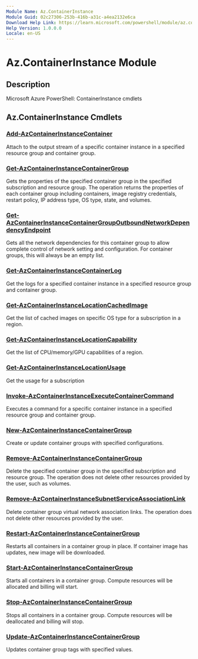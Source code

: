 ```yaml
---
Module Name: Az.ContainerInstance
Module Guid: 02c27306-253b-416b-a31c-a4ea2132e6ca
Download Help Link: https://learn.microsoft.com/powershell/module/az.containerinstance
Help Version: 1.0.0.0
Locale: en-US
---
```


# Az.ContainerInstance Module
## Description
Microsoft Azure PowerShell: ContainerInstance cmdlets

## Az.ContainerInstance Cmdlets
### [Add-AzContainerInstanceContainer](Add-AzContainerInstanceContainer.md)
Attach to the output stream of a specific container instance in a specified resource group and container group.

### [Get-AzContainerInstanceContainerGroup](Get-AzContainerInstanceContainerGroup.md)
Gets the properties of the specified container group in the specified subscription and resource group.
The operation returns the properties of each container group including containers, image registry credentials, restart policy, IP address type, OS type, state, and volumes.

### [Get-AzContainerInstanceContainerGroupOutboundNetworkDependencyEndpoint](Get-AzContainerInstanceContainerGroupOutboundNetworkDependencyEndpoint.md)
Gets all the network dependencies for this container group to allow complete control of network setting and configuration.
For container groups, this will always be an empty list.

### [Get-AzContainerInstanceContainerLog](Get-AzContainerInstanceContainerLog.md)
Get the logs for a specified container instance in a specified resource group and container group.

### [Get-AzContainerInstanceLocationCachedImage](Get-AzContainerInstanceLocationCachedImage.md)
Get the list of cached images on specific OS type for a subscription in a region.

### [Get-AzContainerInstanceLocationCapability](Get-AzContainerInstanceLocationCapability.md)
Get the list of CPU/memory/GPU capabilities of a region.

### [Get-AzContainerInstanceLocationUsage](Get-AzContainerInstanceLocationUsage.md)
Get the usage for a subscription

### [Invoke-AzContainerInstanceExecuteContainerCommand](Invoke-AzContainerInstanceExecuteContainerCommand.md)
Executes a command for a specific container instance in a specified resource group and container group.

### [New-AzContainerInstanceContainerGroup](New-AzContainerInstanceContainerGroup.md)
Create or update container groups with specified configurations.

### [Remove-AzContainerInstanceContainerGroup](Remove-AzContainerInstanceContainerGroup.md)
Delete the specified container group in the specified subscription and resource group.
The operation does not delete other resources provided by the user, such as volumes.

### [Remove-AzContainerInstanceSubnetServiceAssociationLink](Remove-AzContainerInstanceSubnetServiceAssociationLink.md)
Delete container group virtual network association links.
The operation does not delete other resources provided by the user.

### [Restart-AzContainerInstanceContainerGroup](Restart-AzContainerInstanceContainerGroup.md)
Restarts all containers in a container group in place.
If container image has updates, new image will be downloaded.

### [Start-AzContainerInstanceContainerGroup](Start-AzContainerInstanceContainerGroup.md)
Starts all containers in a container group.
Compute resources will be allocated and billing will start.

### [Stop-AzContainerInstanceContainerGroup](Stop-AzContainerInstanceContainerGroup.md)
Stops all containers in a container group.
Compute resources will be deallocated and billing will stop.

### [Update-AzContainerInstanceContainerGroup](Update-AzContainerInstanceContainerGroup.md)
Updates container group tags with specified values.

